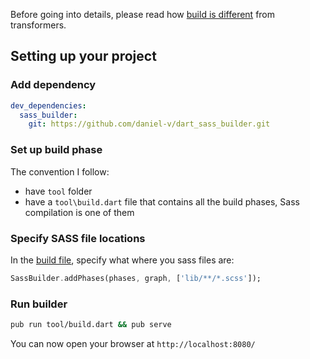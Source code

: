 Before going into details, please read how [build is different](https://github.com/dart-lang/build/) from transformers.
 
## Setting up your project

### Add dependency

```yaml
dev_dependencies:
  sass_builder:
    git: https://github.com/daniel-v/dart_sass_builder.git
```

### Set up build phase

The convention I follow:

* have `tool` folder
* have a `tool\build.dart` file that contains all the build phases, Sass compilation is one of them

### Specify SASS file locations

In the [build file](tool/build.dart), specify what where you sass files are:

```dart
SassBuilder.addPhases(phases, graph, ['lib/**/*.scss']);
```

### Run builder

```bash
pub run tool/build.dart && pub serve
```

You can now open your browser at `http://localhost:8080/`

